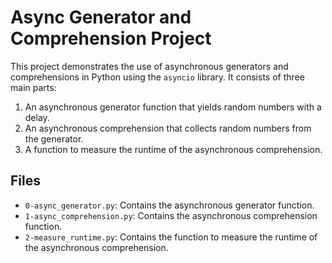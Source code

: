 # Async Generator and Comprehension Project

This project demonstrates the use of asynchronous generators and comprehensions in Python using the `asyncio` library. It consists of three main parts:

1. An asynchronous generator function that yields random numbers with a delay.
2. An asynchronous comprehension that collects random numbers from the generator.
3. A function to measure the runtime of the asynchronous comprehension.

## Files

- `0-async_generator.py`: Contains the asynchronous generator function.
- `1-async_comprehension.py`: Contains the asynchronous comprehension function.
- `2-measure_runtime.py`: Contains the function to measure the runtime of the asynchronous comprehension.


